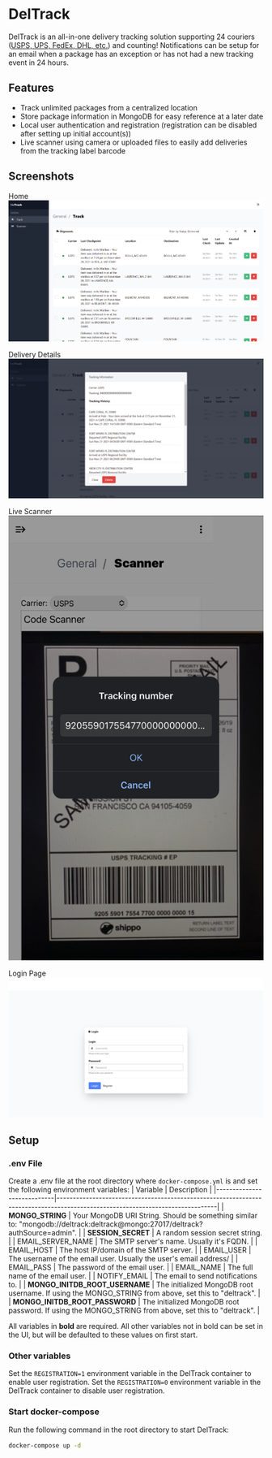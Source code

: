 # DelTrack

DelTrack is an all-in-one delivery tracking solution supporting 24 couriers ([USPS, UPS, FedEx, DHL, etc.](https://github.com/egg-/delivery-tracker#courier-list)) and counting! Notifications can be setup for an email when a package has an exception or has not had a new tracking event in 24 hours.

## Features
- Track unlimited packages from a centralized location
- Store package information in MongoDB for easy reference at a later date
- Local user authentication and registration (registration can be disabled after setting up initial account(s))
- Live scanner using camera or uploaded files to easily add deliveries from the tracking label barcode

## Screenshots
Home
![Home Screenshot](https://github.com/JeffResc/DelTrack/blob/main/.demo-images/home.png?raw=true)

Delivery Details
![Delivery Details Screenshot](https://github.com/JeffResc/DelTrack/blob/main/.demo-images/delivery-details.png?raw=true)

Live Scanner
![Live Scanner Screenshot](https://github.com/JeffResc/DelTrack/blob/main/.demo-images/live-scanner.png?raw=true)

Login Page
![Login Screenshot](https://github.com/JeffResc/DelTrack/blob/main/.demo-images/login.png?raw=true)

## Setup

### .env File
Create a .env file at the root directory where `docker-compose.yml` is and set the following environment variables:
| Variable                   | Description                                                                                                                   |
|----------------------------|-------------------------------------------------------------------------------------------------------------------------------|
| **MONGO_STRING**               | Your MongoDB URI String. Should be something similar to: "mongodb://deltrack:deltrack@mongo:27017/deltrack?authSource=admin". |
| **SESSION_SECRET**             | A random session secret string.                                                                                               |
| EMAIL_SERVER_NAME          | The SMTP server's name. Usually it's FQDN.                                                                                    |
| EMAIL_HOST                 | The host IP/domain of the SMTP server.                                                                                        |
| EMAIL_USER                 | The username of the email user. Usually the user's email address/                                                             |
| EMAIL_PASS                 | The password of the email user.                                                                                               |
| EMAIL_NAME                 | The full name of the email user.                                                                                              |
| NOTIFY_EMAIL               | The email to send notifications to.                                                                                           |
| **MONGO_INITDB_ROOT_USERNAME** | The initialized MongoDB root username. If using the MONGO_STRING from above, set this to "deltrack".                          |
| **MONGO_INITDB_ROOT_PASSWORD** | The initialized MongoDB root password. If using the MONGO_STRING from above, set this to "deltrack".                          |

All variables in **bold** are required. All other variables not in bold can be set in the UI, but will be defaulted to these values on first start.

### Other variables
Set the `REGISTRATION=1` environment variable in the DelTrack container to enable user registration. Set the `REGISTRATION=0` environment variable in the DelTrack container to disable user registration.

### Start docker-compose
Run the following command in the root directory to start DelTrack:
```bash
docker-compose up -d
```
